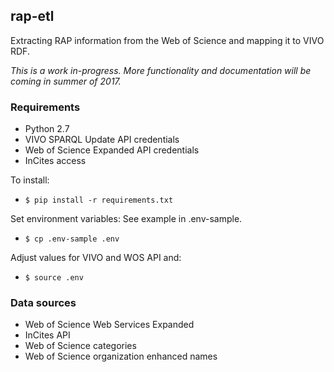 ## rap-etl

Extracting RAP information from the Web of Science and mapping it to VIVO RDF.

_This is a work in-progress. More functionality and documentation will be coming in summer of 2017._


### Requirements

* Python 2.7
* VIVO SPARQL Update API credentials
* Web of Science Expanded API credentials
* InCites access

To install:
* `$ pip install -r requirements.txt`

Set environment variables:
See example in .env-sample.
* `$ cp .env-sample .env`

Adjust values for VIVO and WOS API and:
* `$ source .env`


### Data sources

* Web of Science Web Services Expanded
* InCites API
* Web of Science categories
* Web of Science organization enhanced names